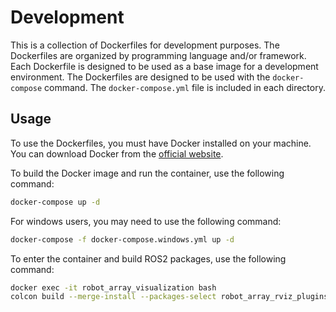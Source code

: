 # Development
This is a collection of Dockerfiles for development purposes. The Dockerfiles are organized by programming language and/or framework. Each Dockerfile is designed to be used as a base image for a development environment. The Dockerfiles are designed to be used with the `docker-compose` command. The `docker-compose.yml` file is included in each directory. 

## Usage
To use the Dockerfiles, you must have Docker installed on your machine. You can download Docker from the [official website](https://www.docker.com/).

To build the Docker image and run the container, use the following command:

```bash
docker-compose up -d 
```

For windows users, you may need to use the following command:

```bash
docker-compose -f docker-compose.windows.yml up -d
```

To enter the container and build ROS2 packages, use the following command:

```bash 
docker exec -it robot_array_visualization bash
colcon build --merge-install --packages-select robot_array_rviz_plugins robot_array_msgs
```
